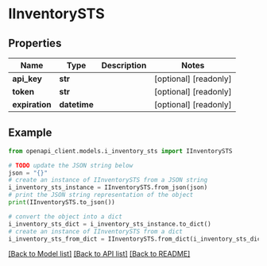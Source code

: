 # IInventorySTS


## Properties

Name | Type | Description | Notes
------------ | ------------- | ------------- | -------------
**api_key** | **str** |  | [optional] [readonly] 
**token** | **str** |  | [optional] [readonly] 
**expiration** | **datetime** |  | [optional] [readonly] 

## Example

```python
from openapi_client.models.i_inventory_sts import IInventorySTS

# TODO update the JSON string below
json = "{}"
# create an instance of IInventorySTS from a JSON string
i_inventory_sts_instance = IInventorySTS.from_json(json)
# print the JSON string representation of the object
print(IInventorySTS.to_json())

# convert the object into a dict
i_inventory_sts_dict = i_inventory_sts_instance.to_dict()
# create an instance of IInventorySTS from a dict
i_inventory_sts_from_dict = IInventorySTS.from_dict(i_inventory_sts_dict)
```
[[Back to Model list]](../README.md#documentation-for-models) [[Back to API list]](../README.md#documentation-for-api-endpoints) [[Back to README]](../README.md)


